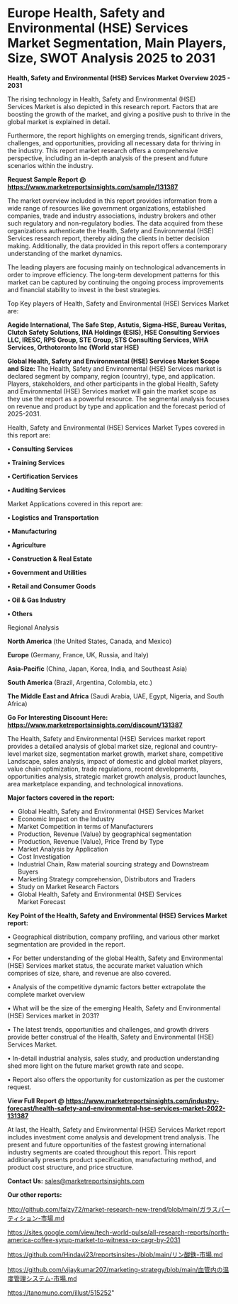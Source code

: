 # Europe Health, Safety and Environmental (HSE) Services Market Segmentation, Main Players, Size, SWOT Analysis 2025 to 2031

<Strong> Health, Safety and Environmental (HSE) Services Market Overview 2025 - 2031</strong>

The rising technology in Health, Safety and Environmental (HSE) Services Market is also depicted in this research report. Factors that are boosting the growth of the market, and giving a positive push to thrive in the global market is explained in detail.

Furthermore, the report highlights on emerging trends, significant drivers, challenges, and opportunities, providing all necessary data for thriving in the industry. This report market research offers a comprehensive perspective, including an in-depth analysis of the present and future scenarios within the industry.

<strong>Request Sample Report @ <a href=https://www.marketreportsinsights.com/sample/131387>https://www.marketreportsinsights.com/sample/131387</a></strong>

The market overview included in this report provides information from a wide range of resources like government organizations, established companies, trade and industry associations, industry brokers and other such regulatory and non-regulatory bodies. The data acquired from these organizations authenticate the Health, Safety and Environmental (HSE) Services research report, thereby aiding the clients in better decision making. Additionally, the data provided in this report offers a contemporary understanding of the market dynamics.

The leading players are focusing mainly on technological advancements in order to improve efficiency. The long-term development patterns for this market can be captured by continuing the ongoing process improvements and financial stability to invest in the best strategies.

Top Key players of Health, Safety and Environmental (HSE) Services Market are:

<strong>Aegide International, The Safe Step, Astutis, Sigma-HSE, Bureau Veritas, Clutch Safety Solutions, INA Holdings (ESIS), HSE Consulting Services LLC, IRESC, RPS Group, STE Group, STS Consulting Services, WHA Services, Orthotoronto Inc (World star HSE)</strong>

<strong><b>Global Health, Safety and Environmental (HSE) Services Market Scope and Size:</b></strong>
The Health, Safety and Environmental (HSE) Services market is declared segment by company, region (country), type, and application. Players, stakeholders, and other participants in the global Health, Safety and Environmental (HSE) Services market will gain the market scope as they use the report as a powerful resource. The segmental analysis focuses on revenue and product by type and application and the forecast period of 2025-2031.

Health, Safety and Environmental (HSE) Services Market Types covered in this report are:

<strong>• Consulting Services

• Training Services

• Certification Services

• Auditing Services</strong>

Market Applications covered in this report are:

<strong>• Logistics and Transportation

• Manufacturing

• Agriculture

• Construction & Real Estate

• Government and Utilities

• Retail and Consumer Goods

• Oil & Gas Industry

• Others</strong> 

Regional Analysis

<strong>North America</strong> (the United States, Canada, and Mexico)

<strong>Europe</strong> (Germany, France, UK, Russia, and Italy)

<strong>Asia-Pacific</strong> (China, Japan, Korea, India, and Southeast Asia)

<strong>South America</strong> (Brazil, Argentina, Colombia, etc.)

<strong>The Middle East and Africa</strong> (Saudi Arabia, UAE, Egypt, Nigeria, and South Africa)

<strong>Go For Interesting Discount Here: <a href=https://www.marketreportsinsights.com/discount/131387>https://www.marketreportsinsights.com/discount/131387</a></strong>

The Health, Safety and Environmental (HSE) Services market report provides a detailed analysis of global market size, regional and country-level market size, segmentation market growth, market share, competitive Landscape, sales analysis, impact of domestic and global market players, value chain optimization, trade regulations, recent developments, opportunities analysis, strategic market growth analysis, product launches, area marketplace expanding, and technological innovations.

<strong><b>Major factors covered in the report:</b></strong>
<ul>
  <li>Global Health, Safety and Environmental (HSE) Services Market </li>
  <li>Economic Impact on the Industry</li>
  <li>Market Competition in terms of Manufacturers</li>
  <li>Production, Revenue (Value) by geographical segmentation</li>
  <li>Production, Revenue (Value), Price Trend by Type</li>
  <li>Market Analysis by Application</li>
  <li>Cost Investigation</li>
  <li>Industrial Chain, Raw material sourcing strategy and Downstream Buyers</li>
  <li>Marketing Strategy comprehension, Distributors and Traders</li>
  <li>Study on Market Research Factors</li>
  <li>Global Health, Safety and Environmental (HSE) Services Market Forecast</li>
</ul>

<strong><b>Key Point of the Health, Safety and Environmental (HSE) Services Market report:</b></strong>

• Geographical distribution, company profiling, and various other market segmentation are provided in the report.

• For better understanding of the global Health, Safety and Environmental (HSE) Services market status, the accurate market valuation which comprises of size, share, and revenue are also covered.

• Analysis of the competitive dynamic factors better extrapolate the complete market overview

• What will be the size of the emerging Health, Safety and Environmental (HSE) Services market in 2031?

• The latest trends, opportunities and challenges, and growth drivers provide better construal of the Health, Safety and Environmental (HSE) Services Market.

• In-detail industrial analysis, sales study, and production understanding shed more light on the future market growth rate and scope.

• Report also offers the opportunity for customization as per the customer request.

<strong><b>View Full Report @ <a href=https://www.marketreportsinsights.com/industry-forecast/health-safety-and-environmental-hse-services-market-2022-131387>https://www.marketreportsinsights.com/industry-forecast/health-safety-and-environmental-hse-services-market-2022-131387</a></b></strong>


At last, the Health, Safety and Environmental (HSE) Services Market report includes investment come analysis and development trend analysis. The present and future opportunities of the fastest growing international industry segments are coated throughout this report. This report additionally presents product specification, manufacturing method, and product cost structure, and price structure.

<strong>Contact Us:</strong>
sales@marketreportsinsights.com

<strong>Our other reports:</strong>

<a href=http://github.com/faizy72/market-research-new-trend/blob/main/ガラスパーティション-市場.md>http://github.com/faizy72/market-research-new-trend/blob/main/ガラスパーティション-市場.md</a>

<a href=https://sites.google.com/view/tech-world-pulse/all-research-reports/north-america-coffee-syrup-market-to-witness-xx-cagr-by-2031>https://sites.google.com/view/tech-world-pulse/all-research-reports/north-america-coffee-syrup-market-to-witness-xx-cagr-by-2031</a>

<a href=https://github.com/Hindavi23/reportsinsites-/blob/main/リン酸鉄-市場.md>https://github.com/Hindavi23/reportsinsites-/blob/main/リン酸鉄-市場.md</a>

<a href=https://github.com/vijaykumar207/marketing-strategy/blob/main/血管内の温度管理システム-市場.md>https://github.com/vijaykumar207/marketing-strategy/blob/main/血管内の温度管理システム-市場.md</a>

<a href=https://tanomuno.com/illust/515252>https://tanomuno.com/illust/515252</a>"
